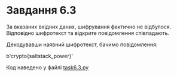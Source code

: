 # Завдання 6.3

За вказаних вхідних даних, шифрування фактично не відбулося. Відповідно шифротекст та відкрите повідомлення співпадають.

Декодувавши наявний шифротекст, бачимо повідомлення:

b'crypto{saltstack_power}'


Код наведено у файлі [task6.3.py](task6.3.py)